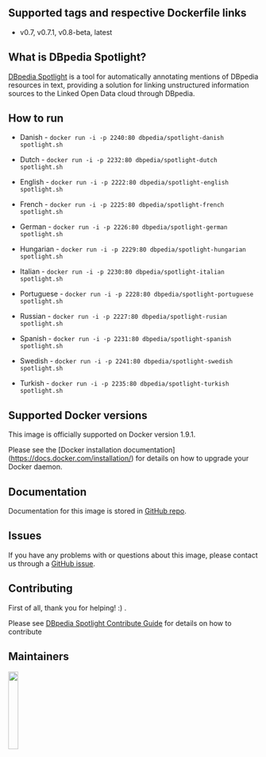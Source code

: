 ## Supported tags and respective Dockerfile links
* v0.7,  v0.7.1, v0.8-beta, latest 


## What is DBpedia Spotlight?

[DBpedia Spotlight](http://wikipedia.org/wiki/DBpedia#DBpedia_Spotlight) is a tool for automatically annotating mentions of DBpedia resources in text, providing a solution for linking unstructured information sources to the Linked Open Data cloud through DBpedia.

## How to run

* Danish     - ```docker run -i -p 2240:80 dbpedia/spotlight-danish spotlight.sh```

* Dutch      - ```docker run -i -p 2232:80 dbpedia/spotlight-dutch spotlight.sh```

* English    - ```docker run -i -p 2222:80 dbpedia/spotlight-english spotlight.sh```

* French     - ```docker run -i -p 2225:80 dbpedia/spotlight-french spotlight.sh```

* German     - ```docker run -i -p 2226:80 dbpedia/spotlight-german spotlight.sh```

* Hungarian  - ```docker run -i -p 2229:80 dbpedia/spotlight-hungarian spotlight.sh```

* Italian    - ```docker run -i -p 2230:80 dbpedia/spotlight-italian spotlight.sh```

* Portuguese - ```docker run -i -p 2228:80 dbpedia/spotlight-portuguese spotlight.sh```

* Russian    - ```docker run -i -p 2227:80 dbpedia/spotlight-rusian spotlight.sh```

* Spanish    - ```docker run -i -p 2231:80 dbpedia/spotlight-spanish spotlight.sh```

* Swedish    - ```docker run -i -p 2241:80 dbpedia/spotlight-swedish spotlight.sh```

* Turkish    - ```docker run -i -p 2235:80 dbpedia/spotlight-turkish spotlight.sh```

## Supported Docker versions
This image is officially supported on Docker version 1.9.1.

Please see the [Docker installation documentation] (https://docs.docker.com/installation/) for details on how to upgrade your Docker daemon.

## Documentation

Documentation for this image is stored in [GitHub repo](http://github.com/dbpedia-spotlight/dbpedia-spotlight/wiki).

## Issues
If you have any problems with or questions about this image, please contact us through a [GitHub issue](http://github.com/dbpedia-spotlight/dbpedia-spotlight/issues).


## Contributing

First of all, thank you for helping! :) .

Please see [DBpedia Spotlight Contribute Guide](https://github.com/dbpedia-spotlight/dbpedia-spotlight/wiki/Contributing) for details on how to contribute


## Maintainers

<a href="http://infai.org"><img src="http://infai.org/de/Presse/Logos/files?get=infai_logo_en_rgb_300dpi.jpg" align="left" height="20%" width="20%" ></a>
